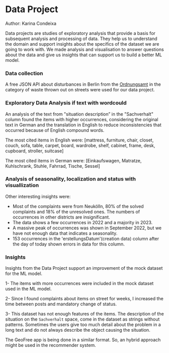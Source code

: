 # Data Project
Author: Karina Condeixa

Data projects are studies of exploratory analysis that provide a basis for subsequent analysis and processing of data. They help us to understand the domain and support insights about the specifics of the dataset we are going to work with. We made analysis and visualisation to answer questions about the data and give us insights that can support us to build a better ML model.

### Data collection
A free JSON API about disturbances in Berlin from the [Ordnungsamt](https://daten.berlin.de/datensaetze/ordnungsamt-online) in the category of waste thrown out on streets were used for our data project.

### Exploratory Data Analysis if text with wordcould
An analysis of the text from "situation description” in the "Sachverhalt" column found the items with higher occurrences, considering the original text in German and the translation in English to reduce inconsistencies that occurred because of English compound words.

The most cited items in English were:
[mattress, furniture, chair, closet, couch, sofa, table, carpet, board, wardrobe, shelf, cabinet, frame, desk, cupboard, stroller, suitcase]

The most cited items in German were:
[Einkaufswagen, Matratze, Kuhlschrank, Stuhle, Fahrrad, Tische, Sessel]

### Analysis of seasonality, localization and status with visuallization
Other interesting insights were:
- Most of the complaints were from Neukölln, 80% of the solved complaints and 18% of the unresolved ones. The numbers of occurrences in other districts are insignificant.
- The data shows a few occurrences in 2022 and a majority in 2023.
- A massive peak of occurrences was shown in September 2022, but we have not enough data that indicates a seasonality.
- 153 occurrences in the 'erstellungsDatum'(creation data) column after the day of today shown errors in data for this column.

### Insights
Insights from the Data Project support an improvement of the mock dataset for the ML model.

1- The items with more occurrences were included in the mock dataset used in the ML model.

2- Since I found complaints about items on street for weeks, I increased the time between posts and mandatory change of status.

3- This dataset has not enough features of the items. The description of the situation on the `Sachverhalt` space, come in the dataset as strings without patterns.
Sometimes the users give too much detail about the problem in a long text and do not always describe the object causing the situation.

The GeoFree app is being done in a similar format. So, an hybrid approach might be used in the recommender system.


